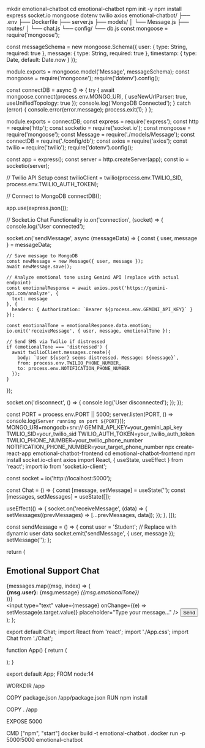 mkdir emotional-chatbot
cd emotional-chatbot
npm init -y
npm install express socket.io mongoose dotenv twilio axios
emotional-chatbot/
├── .env
├── Dockerfile
├── server.js
├── models/
│   └── Message.js
├── routes/
│   └── chat.js
└── config/
    └── db.js
const mongoose = require('mongoose');

const messageSchema = new mongoose.Schema({
  user: { type: String, required: true },
  message: { type: String, required: true },
  timestamp: { type: Date, default: Date.now }
});

module.exports = mongoose.model('Message', messageSchema);
const mongoose = require('mongoose');
require('dotenv').config();

const connectDB = async () => {
  try {
    await mongoose.connect(process.env.MONGO_URI, {
      useNewUrlParser: true,
      useUnifiedTopology: true
    });
    console.log('MongoDB Connected');
  } catch (error) {
    console.error(error.message);
    process.exit(1);
  }
};

module.exports = connectDB;
const express = require('express');
const http = require('http');
const socketio = require('socket.io');
const mongoose = require('mongoose');
const Message = require('./models/Message');
const connectDB = require('./config/db');
const axios = require('axios');
const twilio = require('twilio');
require('dotenv').config();

const app = express();
const server = http.createServer(app);
const io = socketio(server);

// Twilio API Setup
const twilioClient = twilio(process.env.TWILIO_SID, process.env.TWILIO_AUTH_TOKEN);

// Connect to MongoDB
connectDB();

app.use(express.json());

// Socket.io Chat Functionality
io.on('connection', (socket) => {
  console.log('User connected');

  socket.on('sendMessage', async (messageData) => {
    const { user, message } = messageData;

    // Save message to MongoDB
    const newMessage = new Message({ user, message });
    await newMessage.save();

    // Analyze emotional tone using Gemini API (replace with actual endpoint)
    const emotionalResponse = await axios.post('https://gemini-api.com/analyze', {
      text: message
    }, {
      headers: { Authorization: `Bearer ${process.env.GEMINI_API_KEY}` }
    });

    const emotionalTone = emotionalResponse.data.emotion;
    io.emit('receiveMessage', { user, message, emotionalTone });

    // Send SMS via Twilio if distressed
    if (emotionalTone === 'distressed') {
      await twilioClient.messages.create({
        body: `User ${user} seems distressed. Message: ${message}`,
        from: process.env.TWILIO_PHONE_NUMBER,
        to: process.env.NOTIFICATION_PHONE_NUMBER
      });
    }
  });

  socket.on('disconnect', () => {
    console.log('User disconnected');
  });
});

const PORT = process.env.PORT || 5000;
server.listen(PORT, () => console.log(`Server running on port ${PORT}`));
MONGO_URI=mongodb+srv://<your-mongodb-connection-string>
GEMINI_API_KEY=your_gemini_api_key
TWILIO_SID=your_twilio_sid
TWILIO_AUTH_TOKEN=your_twilio_auth_token
TWILIO_PHONE_NUMBER=your_twilio_phone_number
NOTIFICATION_PHONE_NUMBER=your_target_phone_number
npx create-react-app emotional-chatbot-frontend
cd emotional-chatbot-frontend
npm install socket.io-client axios
import React, { useState, useEffect } from 'react';
import io from 'socket.io-client';

const socket = io('http://localhost:5000');

const Chat = () => {
  const [message, setMessage] = useState('');
  const [messages, setMessages] = useState([]);

  useEffect(() => {
    socket.on('receiveMessage', (data) => {
      setMessages((prevMessages) => [...prevMessages, data]);
    });
  }, []);

  const sendMessage = () => {
    const user = 'Student'; // Replace with dynamic user data
    socket.emit('sendMessage', { user, message });
    setMessage('');
  };

  return (
    <div>
      <h2>Emotional Support Chat</h2>
      <div className="chat-box">
        {messages.map((msg, index) => (
          <div key={index}>
            <strong>{msg.user}:</strong> {msg.message} <em>({msg.emotionalTone})</em>
          </div>
        ))}
      </div>
      <input
        type="text"
        value={message}
        onChange={(e) => setMessage(e.target.value)}
        placeholder="Type your message..."
      />
      <button onClick={sendMessage}>Send</button>
    </div>
  );
};

export default Chat;
import React from 'react';
import './App.css';
import Chat from './Chat';

function App() {
  return (
    <div className="App">
      <Chat />
    </div>
  );
}

export default App;
FROM node:14

WORKDIR /app

COPY package.json /app/package.json
RUN npm install

COPY . /app

EXPOSE 5000

CMD ["npm", "start"]
docker build -t emotional-chatbot .
docker run -p 5000:5000 emotional-chatbot
